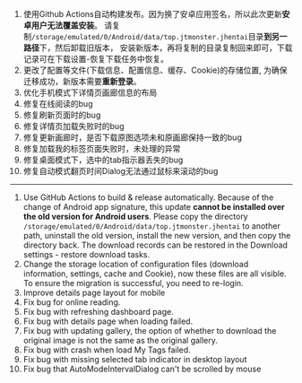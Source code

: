 1. 使用Github Actions自动构建发布。因为换了安卓应用签名，所以此次更新**安卓用户无法覆盖安装**。 
请复制`/storage/emulated/0/Android/data/top.jtmonster.jhentai`目录**到另一路径**下，然后卸载旧版本，
安装新版本，再将复制的目录复制回来即可，下载记录可在下载设置-恢复下载任务中恢复。
2. 更改了配置等文件(下载信息、配置信息、缓存、Cookie)的存储位置, 为确保迁移成功，新版本需要**重新登录**。
3. 优化手机模式下详情页画廊信息的布局
4. 修复在线阅读的bug
5. 修复刷新页面时的bug
6. 修复详情页加载失败时的bug
7. 修复更新画廊时，是否下载原图选项未和原画廊保持一致的bug
8. 修复加载我的标签页面失败时，未处理的异常
9. 修复桌面模式下，选中的tab指示器丢失的bug
10. 修复自动模式翻页时间Dialog无法通过鼠标来滚动的bug

------------------------------------------------------------------------------------------

1. Use GitHub Actions to build & release automatically. Because of the change of Android app 
signature, this update **cannot be installed over the old version for Android users**.
Please copy the directory `/storage/emulated/0/Android/data/top.jtmonster.jhentai` to another path,
uninstall the old version, install the new version, and then copy the directory back.
The download records can be restored in the Download settings - restore download tasks.
2. Change the storage location of configuration files (download information, settings, cache and Cookie),
now these files are all visible. To ensure the migration is successful, you need to re-login.
3. Improve details page layout for mobile
4. Fix bug for online reading.
5. Fix bug with refreshing dashboard page.
6. Fix bug with details page when loading failed.
7. Fix bug with updating gallery, the option of whether to download the original image is not the same as the original gallery.
8. Fix bug with crash when load My Tags failed.
9. Fix bug with missing selected tab indicator in desktop layout
10. Fix bug that AutoModeIntervalDialog can't be scrolled by mouse